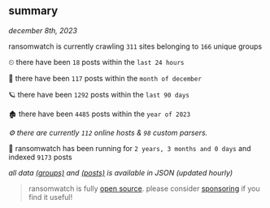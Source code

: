 
## summary
_december 8th, 2023_

ransomwatch is currently crawling `311` sites belonging to `166` unique groups

⏲ there have been `18` posts within the `last 24 hours`

🦈 there have been `117` posts within the `month of december`

🪐 there have been `1292` posts within the `last 90 days`

🏚 there have been `4485` posts within the `year of 2023`

_⚙️ there are currently `112` online hosts & `98` custom parsers._

🦕 ransomwatch has been running for `2 years, 3 months and 0 days` and indexed `9173` posts

_all data  [(groups)](http://ransomwhat.telemetry.ltd/groups) and [(posts)](http://ransomwhat.telemetry.ltd/posts) is available in JSON (updated hourly)_

> ransomwatch is fully [open source](https://github.com/joshhighet/ransomwatch#ransomwatch--). please consider [sponsoring](https://github.com/sponsors/joshhighet) if you find it useful!
